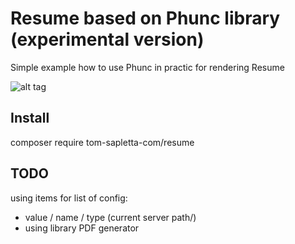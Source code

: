 Resume based on Phunc library (experimental version)
=====

Simple example how to use Phunc in practic for rendering Resume

![alt tag](https://tom.sapletta.com/screen/chrome_2016-10-21_19-05-23.png)

## Install
composer require tom-sapletta-com/resume

## TODO

using items for list of config:
 + value / name / type (current server path/)
 + using library PDF generator
 

